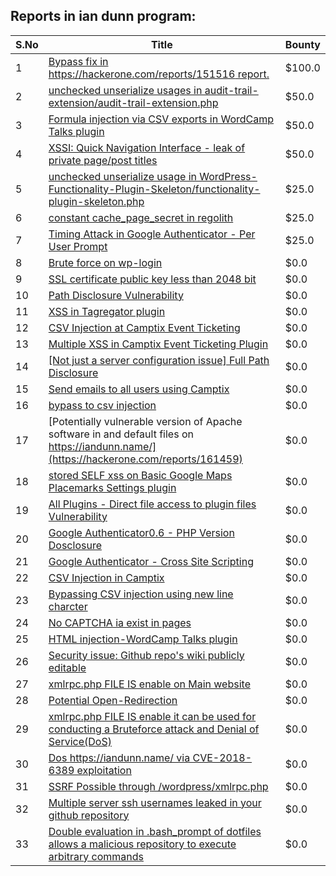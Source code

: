 ## Reports in ian dunn program:
| S.No | Title | Bounty |
| ---- | ----- | ------ |
| 1 | [Bypass fix in https://hackerone.com/reports/151516 report.](https://hackerone.com/reports/160520) | $100.0 |
| 2 | [unchecked unserialize usages in audit-trail-extension/audit-trail-extension.php](https://hackerone.com/reports/185909) | $50.0 |
| 3 | [Formula injection via CSV exports in WordCamp Talks plugin](https://hackerone.com/reports/277525) | $50.0 |
| 4 | [XSSI: Quick Navigation Interface - leak of private page/post titles](https://hackerone.com/reports/495525) | $50.0 |
| 5 | [unchecked unserialize usage in WordPress-Functionality-Plugin-Skeleton/functionality-plugin-skeleton.php](https://hackerone.com/reports/185907) | $25.0 |
| 6 | [constant cache_page_secret in regolith](https://hackerone.com/reports/185914) | $25.0 |
| 7 | [Timing Attack in Google Authenticator - Per User Prompt](https://hackerone.com/reports/277534) | $25.0 |
| 8 | [Brute force on wp-login](https://hackerone.com/reports/150079) | $0.0 |
| 9 | [SSL certificate public key less than 2048 bit](https://hackerone.com/reports/150078) | $0.0 |
| 10 | [Path Disclosure Vulnerability](https://hackerone.com/reports/11729) | $0.0 |
| 11 | [XSS in Tagregator plugin](https://hackerone.com/reports/35036) | $0.0 |
| 12 | [CSV Injection at Camptix Event Ticketing](https://hackerone.com/reports/151516) | $0.0 |
| 13 | [Multiple XSS in Camptix Event Ticketing Plugin](https://hackerone.com/reports/152958) | $0.0 |
| 14 | [[Not just a server configuration issue] Full Path Disclosure ](https://hackerone.com/reports/153628) | $0.0 |
| 15 | [Send emails to all users using Camptix](https://hackerone.com/reports/159925) | $0.0 |
| 16 | [bypass to csv injection](https://hackerone.com/reports/161290) | $0.0 |
| 17 | [Potentially vulnerable version of Apache software in and default files on https://iandunn.name/](https://hackerone.com/reports/161459) | $0.0 |
| 18 | [stored SELF xss on Basic Google Maps Placemarks Settings plugin](https://hackerone.com/reports/160488) | $0.0 |
| 19 | [All Plugins - Direct file access to plugin files Vulnerability](https://hackerone.com/reports/172618) | $0.0 |
| 20 | [Google Authenticator0.6 - PHP Version Dosclosure](https://hackerone.com/reports/172609) | $0.0 |
| 21 | [Google Authenticator - Cross Site Scripting](https://hackerone.com/reports/172606) | $0.0 |
| 22 | [CSV Injection in Camptix](https://hackerone.com/reports/164674) | $0.0 |
| 23 | [Bypassing CSV injection using new line charcter](https://hackerone.com/reports/160500) | $0.0 |
| 24 | [No CAPTCHA ia exist in pages](https://hackerone.com/reports/176599) | $0.0 |
| 25 | [HTML injection-WordCamp Talks plugin](https://hackerone.com/reports/199996) | $0.0 |
| 26 | [Security issue: Github repo's wiki publicly editable](https://hackerone.com/reports/461345) | $0.0 |
| 27 | [xmlrpc.php FILE IS enable on Main website](https://hackerone.com/reports/371550) | $0.0 |
| 28 | [Potential Open-Redirection](https://hackerone.com/reports/765227) | $0.0 |
| 29 | [xmlrpc.php FILE IS enable it can be used for conducting a Bruteforce attack and Denial of Service(DoS)](https://hackerone.com/reports/769716) | $0.0 |
| 30 | [Dos  https://iandunn.name/ via CVE-2018-6389 exploitation](https://hackerone.com/reports/770508) | $0.0 |
| 31 | [SSRF Possible through /wordpress/xmlrpc.php](https://hackerone.com/reports/1004847) | $0.0 |
| 32 | [Multiple server ssh usernames leaked in your github repository](https://hackerone.com/reports/1265225) | $0.0 |
| 33 | [Double evaluation in .bash_prompt of dotfiles allows a malicious repository to execute arbitrary commands](https://hackerone.com/reports/1785378) | $0.0 |